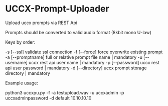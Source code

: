 # UCCX-Prompt-Uploader
Upload uccx prompts via REST Api

Prompts should be converted to valid audio format (8kbit mono U-law)

Keys by order:

-s [--ssl] validate ssl connection
-f [--force] force overwrite existing prompt
-a [--promptname] full or relative prompt file name | mandatory
-u [--username] uccx rest api user name            | mandatory
-p [--password] uccx rest api user password        | mandatory
-d [--directory] uccx prompt storage directory     | mandatory

Example usage:

python3 uccxpu.py -f -a testupload.wav -u uccxadmin -p uccxadminpassword -d default 10.10.10.10
